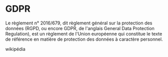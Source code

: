 <!-- TITLE: RGPD -->
<!-- SUBTITLE: En cours -->

# GDPR
Le règlement n° 2016/679, dit règlement général sur la protection des données (RGPD, ou encore GDPR, de l'anglais General Data Protection Regulation), est un règlement de l'Union européenne qui constitue le texte de référence en matière de protection des données à caractère personnel.


wikipédia